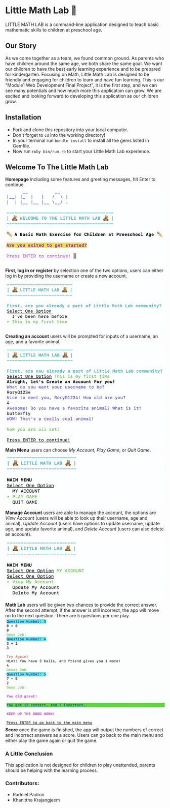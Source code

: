 

# Little Math Lab 🧸

LITTLE MATH LAB is a command-line application designed to teach basic mathematic skills to children at preschool age.

## Our Story
As we come together as a team, we found common ground. As parents who have children around the same age, we both share the same goal. We want our children to have the best early learning experience and to be prepared for kindergarten. Focusing on Math, Little Math Lab is designed to be friendly and engaging for children to learn and have fun learning. This is our "Module1 Web Development Final Project", it is the first step, and we can see many potentials and how much more this application can grow. We are excited and looking forward to developing this application as our children grow.

## Installation
- Fork and clone this repository into your local computer.
- Don't forget to `cd` into the working directory!
- In your terminal run `bundle install` to install all the gems listed in Gemfile.
- Now run `ruby bin/run.rb` to start your Little Math Lab experience.

## Welcome To The Little Math Lab
**Homepage** including some features and greeting messages, hit Enter to continue.
![greeting](/img/001.png)
**First, log in or register** by selection one of the two options, users can either log in by providing the username or create a new account.
![greeting](/img/002.png)
**Creating an account** users will be prompted for inputs of a username, an age, and a favorite animal.
![greeting](/img/003.png)
**Main Menu** users can choose *My Account*, *Play Game*, or *Quit Game*.
![greeting](/img/004.png)
**Manage Account** users are able to manage the account, the options are *View Account* (users will be able to look up their username, age and animal), *Update Account* (users have options to update username, update age, and update favorite animal), and *Delete Account* (users can also delete an account).
![greeting](/img/005.png)
**Math Lab** users will be given two chances to provide the correct answer. After the second attempt, if the answer is still incorrect, the app will move on to the next question. There are 5 questions per one play.
![greeting](/img/006.png)
**Score** once the game is finished, the app will output the numbers of correct and incorrect answers as a score. Users can go back to the main menu and either play the game again or quit the game.

### A Little Conclusion
This application is not designed for children to play unattended, parents should be helping with the learning process.

### Contributors:
- Radniel Padron
- Khanittha Krajangjaem


